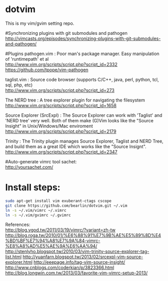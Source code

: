 # dotvim
This is my vim/gvim setting repo.  

#Synchronizing plugins with git submodules and pathogen  
http://vimcasts.org/episodes/synchronizing-plugins-with-git-submodules-and-pathogen/

#Plugins
pathogen.vim : Poor man's package manager. Easy manipulation of 'runtimepath' et al  
http://www.vim.org/scripts/script.php?script_id=2332
https://github.com/tpope/vim-pathogen

taglist.vim : Source code browser (supports C/C++, java, perl, python, tcl, sql, php, etc)  
http://www.vim.org/scripts/script.php?script_id=273

The NERD tree : A tree explorer plugin for navigating the filesystem  
http://www.vim.org/scripts/script.php?script_id=1658

Source Explorer (SrcExpl) : The Source Explorer can work with 'Taglist' and 'NERD tree' very well. Both of them make (G)Vim looks like the "Source Insight" in Unix/Windows/Mac enviroment  
http://www.vim.org/scripts/script.php?script_id=2179

Trinity : The Trinity plugin manages Source Explorer, Taglist and NERD Tree, and build them as a great IDE which works like the "Source Insignt". 
http://www.vim.org/scripts/script.php?script_id=2347

#Auto-generate vimrc tool
sachet:  
http://yoursachet.com/  

# Install steps:  
```sh
sudo apt-get install vim exuberant-ctags cscope  
git clone https://github.com/bearlin/dotvim.git ~/.vim
ln -s ~/.vim/vimrc ~/.vimrc
ln -s ~/.vim/gvimrc ~/.gvimrc
```

References:  
  http://blog.vgod.tw/2011/03/19/vimrc/?variant=zh-tw  
  http://blog.roga.tw/2010/01/%E6%88%91%E7%9B%AE%E5%89%8D%E4%BD%BF%E7%94%A8%E7%9A%84-vimrc-%E8%A8%AD%E5%AE%9A%E6%AA%94/  
  http://stenlyho.blogspot.tw/2010/03/vim-trinity-source-explorer-tag-list.html
  http://yuanfarn.blogspot.tw/2013/02/srcexpl-vim-source-explorer.html
  http://eeepage.info/tag-vim-source-insight/
  http://www.cnblogs.com/coderkian/p/3823366.html
  http://blog.longwin.com.tw/2013/03/favorite-vim-vimrc-setup-2013/